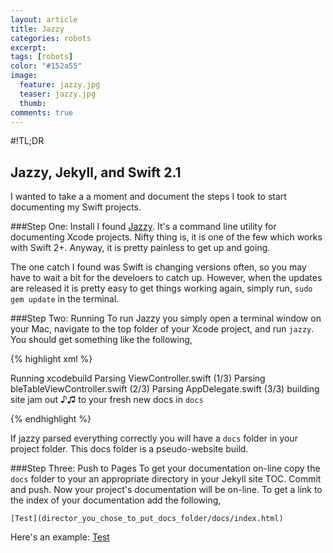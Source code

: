 ```yaml
---
layout: article
title: Jazzy
categories: robots
excerpt:
tags: [robots]
color: "#152a55"
image:
  feature: jazzy.jpg
  teaser: jazzy.jpg
  thumb:
comments: true
---
```


#!TL;DR

## Jazzy, Jekyll, and Swift 2.1

I wanted to take a a moment and document the steps I took to start documenting my Swift projects.

###Step One: Install
I found [Jazzy](https://github.com/Realm/jazzy).  It's a command line utility for documenting Xcode projects.  Nifty thing is, it is one of the few which works with Swift 2+. Anyway, it is pretty painless to get up and going.

The one catch I found was Swift is changing versions often, so you may have to wait a bit for the develoers to catch up.  However, when the updates are released it is pretty easy to get things working again, simply run, `sudo gem update` in the terminal.

###Step Two: Running
To run Jazzy you simply open a terminal window on your Mac, navigate to the top folder of your Xcode project, and run `jazzy`.  You should get something like the following,

{% highlight xml %}

Running xcodebuild
Parsing ViewController.swift (1/3)
Parsing bleTableViewController.swift (2/3)
Parsing AppDelegate.swift (3/3)
building site
jam out ♪♫ to your fresh new docs in `docs`

{% endhighlight %}

If jazzy parsed everything correctly you will have a `docs` folder in your project folder.  This docs folder is a pseudo-website build.  

###Step Three: Push to Pages
To get your documentation on-line copy the `docs` folder to your an appropriate directory in your Jekyll  site TOC.  Commit and push.  Now your project's documentation will be on-line.  To get a link to the index of your documentation add the following,

`[Test](director_you_chose_to_put_docs_folder/docs/index.html)`

Here's an example: [Test](/docs/index.html)
